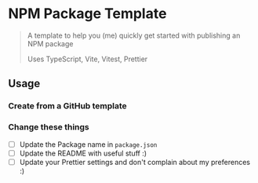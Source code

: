 # NPM Package Template

> A template to help you (me) quickly get started with publishing an NPM package
>
> Uses TypeScript, Vite, Vitest, Prettier

## Usage

### Create from a GitHub template

### Change these things

- [ ] Update the Package name in `package.json`
- [ ] Update the README with useful stuff :)
- [ ] Update your Prettier settings and don't complain about my preferences :)
